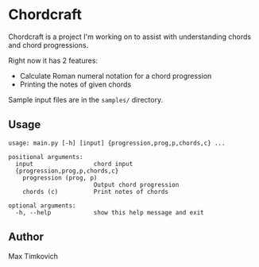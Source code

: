 # Chordcraft

Chordcraft is a project I'm working on to assist with understanding chords and chord progressions.

Right now it has 2 features:
- Calculate Roman numeral notation for a chord progression
- Printing the notes of given chords

Sample input files are in the `samples/` directory.

## Usage
```
usage: main.py [-h] [input] {progression,prog,p,chords,c} ...

positional arguments:
  input                 chord input
  {progression,prog,p,chords,c}
    progression (prog, p)
                        Output chord progression
    chords (c)          Print notes of chords

optional arguments:
  -h, --help            show this help message and exit
```

## Author

Max Timkovich
